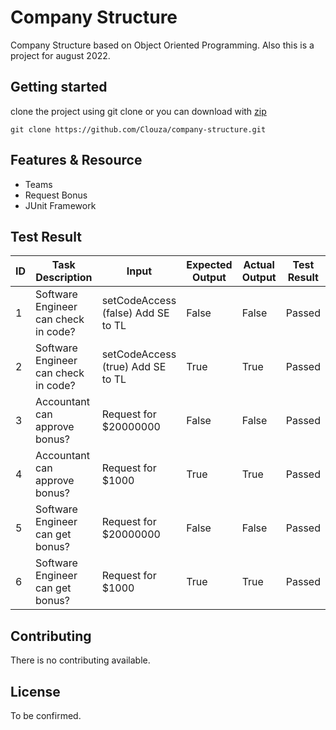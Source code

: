 # Company Structure
Company Structure based on Object Oriented Programming. Also this is a project for august 2022.

## Getting started
clone the project using git clone or you can download with [zip](https://github.com/Clouza/company-structure/archive/refs/heads/master.zip)
```
git clone https://github.com/Clouza/company-structure.git
``` 

## Features & Resource
- Teams
- Request Bonus
- JUnit Framework

## Test Result
| ID | Task Description | Input | Expected Output | Actual Output | Test Result |
| ----------- | ----------- | ----------- | ----------- | ----------- | ----------- |
| 1 | Software Engineer can check in code? | setCodeAccess (false) Add SE to TL | False | False | Passed |
| 2 | Software Engineer can check in code? | setCodeAccess (true) Add SE to TL | True | True | Passed |
| 3 | Accountant can approve bonus? | Request for $20000000 | False | False | Passed |
| 4 | Accountant can approve bonus? | Request for $1000 | True | True | Passed |
| 5 | Software Engineer can get bonus? | Request for $20000000 | False | False | Passed |
| 6 | Software Engineer can get bonus? | Request for $1000 | True | True | Passed |

## Contributing
There is no contributing available.

## License
To be confirmed.
